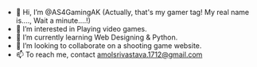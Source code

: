 - 👋 Hi, I’m @AS4GamingAK (Actually, that's my gamer tag! My real name is...., Wait a minute....!)
- 👀 I’m interested in Playing video games.
- 🌱 I’m currently learning Web Designing & Python.
- 💞️ I’m looking to collaborate on a shooting game website.
- 📫 To reach me, contact amolsrivastava.1712@gmail.com
